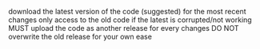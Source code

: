 download the latest version of the code (suggested) for the most recent changes
only access to the old code if the latest is corrupted/not working
MUST upload the code as another release for every changes
DO NOT overwrite the old release for your own ease
